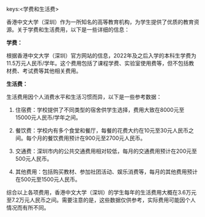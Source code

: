 keys:<学费和生活费>


香港中文大学（深圳）作为一所知名的高等教育机构，为学生提供了优质的教育资源。关于学费和生活费用，以下是一些详细的信息：

**学费：**

根据香港中文大学（深圳）官方网站的信息，2022年及之后入学的本科生学费为11.5万元人民币/学年。这个费用包括了课程学费、实验室使用费等，但不包括教材费、考试费等其他相关费用。

**生活费：**

生活费用因个人消费水平和生活习惯而异，以下是一些参考数据：

1. 住宿费：学校提供了不同类型的宿舍供学生选择，费用大致在8000元至15000元人民币/学年之间。

2. 餐饮费：学校内有多个食堂和餐厅，每餐的花费大约在10元至30元人民币之间。每个月的餐饮费用预计在900元至2700元人民币。

3. 交通费：深圳市内的公共交通费用相对较低，每月的交通费用预计在200元至500元人民币。

4. 其他费用：包括购买教材、参加社团活动、娱乐消费等，每月的其他费用预计在500元至1500元人民币。

综合以上各项费用，香港中文大学（深圳）的学生每年的生活费用大概在3.6万元至7.2万元人民币之间。需要注意的是，这些数据仅供参考，实际费用可能因个人情况而有所不同。